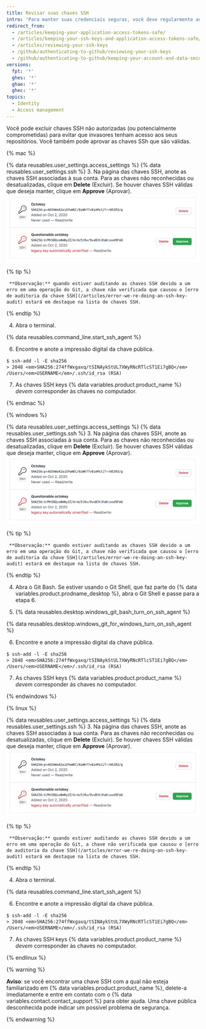 ```yaml
---
title: Revisar suas chaves SSH
intro: 'Para manter suas credenciais seguras, você deve regularmente auditar as suas chaves SSH, chaves de implantação e revisar os aplicativos autorizados que acessam a sua conta em {% ifversion ghae %}{% data variables.product.product_name %}{% else %}{% data variables.product.product_location %}{% endif %}.'
redirect_from:
  - /articles/keeping-your-application-access-tokens-safe/
  - /articles/keeping-your-ssh-keys-and-application-access-tokens-safe/
  - /articles/reviewing-your-ssh-keys
  - /github/authenticating-to-github/reviewing-your-ssh-keys
  - /github/authenticating-to-github/keeping-your-account-and-data-secure/reviewing-your-ssh-keys
versions:
  fpt: '*'
  ghes: '*'
  ghae: '*'
  ghec: '*'
topics:
  - Identity
  - Access management
---
```


Você pode excluir chaves SSH não autorizadas (ou potencialmente comprometidas) para evitar que invasores tenham acesso aos seus repositórios. Você também pode aprovar as chaves SSh que são válidas.

{% mac %}

{% data reusables.user_settings.access_settings %}
{% data reusables.user_settings.ssh %}
3. Na página das chaves SSH, anote as chaves SSH associadas à sua conta. Para as chaves não reconhecidas ou desatualizadas, clique em **Delete** (Excluir). Se houver chaves SSH válidas que deseja manter, clique em **Approve** (Aprovar). ![Lista de chaves SSH](/assets/images/help/settings/settings-ssh-key-review.png)

  {% tip %}

     **Observação:** quando estiver auditando as chaves SSH devido a um erro em uma operação do Git, a chave não verificada que causou o [erro de auditoria da chave SSH](/articles/error-we-re-doing-an-ssh-key-audit) estará em destaque na lista de chaves SSH.

  {% endtip %}

4. Abra o terminal.

{% data reusables.command_line.start_ssh_agent %}

6. Encontre e anote a impressão digital da chave pública.
  ```shell
  $ ssh-add -l -E sha256
  > 2048 <em>SHA256:274ffWxgaxq/tSINAykStUL7XWyRNcRTlcST1Ei7gBQ</em> /Users/<em>USERNAME</em>/.ssh/id_rsa (RSA)
  ```

7. As chaves SSH keys {% data variables.product.product_name %} *devem* corresponder às chaves no computador.

{% endmac %}

{% windows %}

{% data reusables.user_settings.access_settings %}
{% data reusables.user_settings.ssh %}
3. Na página das chaves SSH, anote as chaves SSH associadas à sua conta. Para as chaves não reconhecidas ou desatualizadas, clique em **Delete** (Excluir). Se houver chaves SSH válidas que deseja manter, clique em **Approve** (Aprovar). ![Lista de chaves SSH](/assets/images/help/settings/settings-ssh-key-review.png)

  {% tip %}

     **Observação:** quando estiver auditando as chaves SSH devido a um erro em uma operação do Git, a chave não verificada que causou o [erro de auditoria da chave SSH](/articles/error-we-re-doing-an-ssh-key-audit) estará em destaque na lista de chaves SSH.

  {% endtip %}

4. Abra o Git Bash. Se estiver usando o Git Shell, que faz parte do {% data variables.product.prodname_desktop %}, abra o Git Shell e passe para a etapa 6.

5. {% data reusables.desktop.windows_git_bash_turn_on_ssh_agent %}

  {% data reusables.desktop.windows_git_for_windows_turn_on_ssh_agent %}

6. Encontre e anote a impressão digital da chave pública.
  ```shell
  $ ssh-add -l -E sha256
  > 2048 <em>SHA256:274ffWxgaxq/tSINAykStUL7XWyRNcRTlcST1Ei7gBQ</em> /Users/<em>USERNAME</em>/.ssh/id_rsa (RSA)
  ```

7. As chaves SSH keys {% data variables.product.product_name %} *devem* corresponder às chaves no computador.

{% endwindows %}

{% linux %}

{% data reusables.user_settings.access_settings %}
{% data reusables.user_settings.ssh %}
3. Na página das chaves SSH, anote as chaves SSH associadas à sua conta. Para as chaves não reconhecidas ou desatualizadas, clique em **Delete** (Excluir). Se houver chaves SSH válidas que deseja manter, clique em **Approve** (Aprovar). ![Lista de chaves SSH](/assets/images/help/settings/settings-ssh-key-review.png)

  {% tip %}

     **Observação:** quando estiver auditando as chaves SSH devido a um erro em uma operação do Git, a chave não verificada que causou o [erro de auditoria da chave SSH](/articles/error-we-re-doing-an-ssh-key-audit) estará em destaque na lista de chaves SSH.

  {% endtip %}

4. Abra o terminal.

{% data reusables.command_line.start_ssh_agent %}

6. Encontre e anote a impressão digital da chave pública.
  ```shell
  $ ssh-add -l -E sha256
  > 2048 <em>SHA256:274ffWxgaxq/tSINAykStUL7XWyRNcRTlcST1Ei7gBQ</em> /Users/<em>USERNAME</em>/.ssh/id_rsa (RSA)
  ```

7. As chaves SSH keys {% data variables.product.product_name %} *devem* corresponder às chaves no computador.

{% endlinux %}

{% warning %}

**Aviso**: se você encontrar uma chave SSH com a qual não esteja familiarizado em {% data variables.product.product_name %}, delete-a imediatamente e entre em contato com o {% data variables.contact.contact_support %} para obter ajuda. Uma chave pública desconhecida pode indicar um possível problema de segurança.

{% endwarning %}
